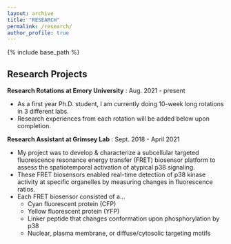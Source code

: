 ```yaml
---
layout: archive
title: "RESEARCH"
permalink: /research/
author_profile: true
---
```


{% include base_path %}


## Research Projects ##

**Research Rotations at Emory University** : Aug. 2021 - present
* As a first year Ph.D. student, I am currently doing 10-week long rotations in 3 different labs.
* Research experiences from each rotation will be added below upon completion.


**Research Assistant at Grimsey Lab** : Sept. 2018 - April 2021 
* My project was to develop & characterize a subcellular targeted fluorescence resonance energy transfer (FRET) biosensor platform to assess the spatiotemporal activation of atypical p38 signaling.
* These FRET biosensors enabled real-time detection of p38 kinase activity at specific organelles by measuring changes in fluorescence ratios.
* Each FRET biosensor consisted of a...
  * Cyan fluorescent protein (CFP) 
  * Yellow fluorescent protein (YFP)
  * Linker peptide that changes conformation upon phosphorylation by p38
  * Nuclear, plasma membrane, or diffuse/cytosolic targeting motifs
